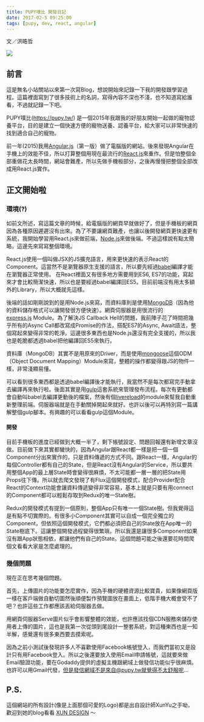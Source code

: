 ```yaml
---
title: PUPY噗比 開發日記
date: 2017-02-5 09:25:00
tags: [pupy, dev, react, angular]
---
```


文／洪晧哲

[![](https://3.bp.blogspot.com/-LCVuEGyzcLk/WJVW5wSkH2I/AAAAAAAABDE/kdoi98B1XeM7AUqkptjH7-k9Fe1unZ0XgCLcB/s320/com_logo%25402x.png)](https://3.bp.blogspot.com/-LCVuEGyzcLk/WJVW5wSkH2I/AAAAAAAABDE/kdoi98B1XeM7AUqkptjH7-k9Fe1unZ0XgCLcB/s1600/com_logo%25402x.png)

前言
--

這是無名小站關站以來第一次寫Blog，想說開始來記錄一下我的開發跟學習過程。這篇裡面寫到了很多技術上的名詞，寫得內容不深也不淺，也不知道寫給誰看，不過就記錄一下吧。

PUPY噗比(<https://pupy.tw/>) 是一個2015年我跟我的好朋友開始一起做的寵物認養平台，目的是建立一個快速方便的寵物送養、認養平台，給大家可以非常快速的找到適合自己的寵物。

前一年(2015)我用[Angular.js](https://angularjs.org/)（第一版）做了電腦版的網站。後來發現Angular在手機上的效能不佳，所以打算整個用現在最流行的[React.js](https://facebook.github.io/react/)來重作。但是怕整個全部重做花太長時間，網站會難產，所以先做手機板部分，之後再慢慢把整個全部改成用React.js實作。

正文開始啦
-----

### 環境(?)

如前文所述，寫這篇文章的時候，給電腦版的網頁早就做好了，但是手機板的網頁因為各種原因遲遲沒有出來。為了不要讓網頁難產，也讓以後開發網頁更快速更有系統，我開始學習用React.js來做前端，[Node.js](https://nodejs.org/)來做後端。不過這樣說有點太簡略，這邊先來寫寫整個環境。

React.js使用一個叫做JSX的JS擴充語言，用來更快速的表示React的Component。這當然不是瀏覽器原生支援的語言，所以要先經過[babel](https://babeljs.io/)編譯才能在瀏覽器正常使用。
在React裡面又有很多地方需要用到ES6, ES7的功能，寫起來才會比較簡潔快速，所以也是要經過babel編譯回ES5。目前前端沒有用太多額外的Library，所以大概就先這樣。

後端的話如剛剛說到的是用Node.js來寫，而資料庫則是使用[MongoDB](https://www.mongodb.com/)（因為他的資料儲存格式可以讓開發很方便快速）。網頁伺服器是用很流行的[express.js](http://expressjs.com/) Module。為了解決JS Callback Hell的問題，我前陣子花了時間把幾乎所有的Async Call都改寫成Promise的作法，搭配ES7的Async, Await語法，整個寫起來變得非常的乾淨。這邊很多東西也是Node.js還沒有完全支援的，所以我也是乾脆都透過babel把他編譯回ES5來執行。

資料庫（MongoDB）其實不是用原來的Driver，而是使用[mongoose](http://mongoosejs.com/)這個ODM（Object Document Mapping）Module來寫，整體的操作都變得跟JS的物件一樣，非常淺顯易懂。

可以看到很多東西都是透過babel編譯後才能執行，我當然不是每次都寫完手動拿去編譯再來執行啦。後面其實是用[gulp](http://gulpjs.com/)這套系統來管理發布流程。每次有更動都會自動叫babel去編譯更動後的檔案，然後有個[livereload](https://github.com/vohof/gulp-livereload)的module來幫我自動重新整理前端。伺服器端就是在手動關掉開起來就好。也許以後可以再特別寫一篇講解整個gulp腳本。有興趣的可以看看gulp這個Module。

#### 開發

目前手機板的進度已經做到大概一半了，剩下帳號設定、問題回報還有新增文章沒做。目前做下來其實都蠻快的，因為Angular跟React都一樣是把一個一個Component分出來實作的，只是資料傳遞的方式不同。跟React一樣，Angular的每個Controller都有自己的State，但是React沒有Angular的Service，所以要共用整個App的最上層State時會變得很麻煩，不太可能都一層一層的把State用Props往下傳。所以就去爬文發現了有Flux這個開發模式，配合Provider配合React的Context功能會讓資料傳遞變得非常容易，基本上就是只要有用connect的Component都可以輕鬆存取到Redux的唯一State樹。

Redux的開發模式有提到一個原則，整個App只有唯一一個State樹。但我覺得這是有點不切實際的。有很多小Component其實可以自成一個完全獨立的Component，但依照這個開發模式，它們都必須把自己的State放在App唯一的State樹底下。這讓整個開發過程變得很繁瑣。所以我還是讓很多Component如果沒有跟App狀態相依，都讓他們有自己的State。這個問題可能之後還要花時間爬個文看看大家是怎麼處理的。

### 幾個問題

現在正在思考幾個問題。

首先，上傳圖片的功能要怎麼實作，因為手機的硬體資源比較寶貴，如果像網頁版一樣在客戶端做自動切圖然後順便製作預覽圖放在畫面上，低階手機大概會受不了吧？也許這些工作都應該丟給伺服器去做。

用網頁伺服器Serve圖片似乎會影響整體的效能，也許應該找個CDN服務來儲存使用者上傳的圖片，這也是我第一次從頭到尾設計一整套系統，對這種東西也是一知半解，感覺還有很多東西要去摸索呢。

因為之前小測試後發現許多人不喜歡使用Facebook帳號登入，而我們當初又是設計只有用Facebook登入。所以之後還要放入使用Email申請帳號，這就要來做Email驗證功能，要在Godaddy提供的虛擬主機跟網域上做發信功能似乎很麻煩。也許可以用Gmail代發，但是發信網域不是來自@pupy.tw就覺得不太舒服呢...

P.S.
----

這個網站的所有設計(像是上面那個可愛的Logo)都是出自設計師XunYu之手呦，歡迎到她的blog看看 [XUN DESIGN](http://xundesign.blogspot.tw/) ～